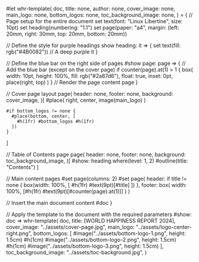 #let whr-template(
  doc,
  title: none,
  author: none,
  cover_image: none,
  main_logo: none,
  bottom_logos: none,
  toc_background_image: none,
) = {
  // Page setup for the entire document
  set text(font: "Linux Libertine", size: 10pt)
  set heading(numbering: "1.1")
  set page(paper: "a4", margin: (left: 20mm, right: 30mm, top: 20mm, bottom: 20mm))

  // Define the style for purple headings
  show heading: it => {
    set text(fill: rgb("#4B0082")) // A deep purple
    it
  }

  // Define the blue bar on the right side of pages
  #show page: page => {
    // Add the blue bar (except on the cover page)
    if counter(page).at(1) > 1 {
      box(
        width: 10pt,
        height: 100%,
        fill: rgb("#2a87d6"),
        float: true,
        inset: 0pt,
        place(right, top)
      )
    }
    // Render the page content
    page
  }

  // Cover page layout
  page(
    header: none,
    footer: none,
    background: cover_image,
  )[
    #place(
      right, center,
      image(main_logo)
    )

    #if bottom_logos != none {
      #place(bottom, center, [
        #h(1fr) #bottom_logos #h(1fr)
      ])
    }
  ]

  // Table of Contents page
  page(
    header: none,
    footer: none,
    background: toc_background_image,
  )[
    #show: heading.where(level: 1, 2)
    #outline(title: "Contents")
  ]

  // Main content pages
  #set page(columns: 2)
  #set page(
    header: if title != none {
      box(width: 100%, [
        #h(1fr) #text(9pt)[#title]
      ])
    },
    footer: box(
      width: 100%,
      [#h(1fr) #text(9pt)[#counter(page).at(1)]]
    )
  )

  // Insert the main document content
  #doc
}

// Apply the template to the document with the required parameters
#show: doc => whr-template(
  doc,
  title: [WORLD HAPPINESS REPORT 2024],
  cover_image: "../assets/cover-page.jpg",
  main_logo: "../assets/logo-center-right.png",
  bottom_logos: [
    #image("../assets/bottom-logo-1.png", height: 1.5cm)
    #h(1cm)
    #image("../assets/bottom-logo-2.png", height: 1.5cm)
    #h(1cm)
    #image("../assets/bottom-logo-3.png", height: 1.5cm)
  ],
  toc_background_image: "../assets/toc-background.jpg",
)